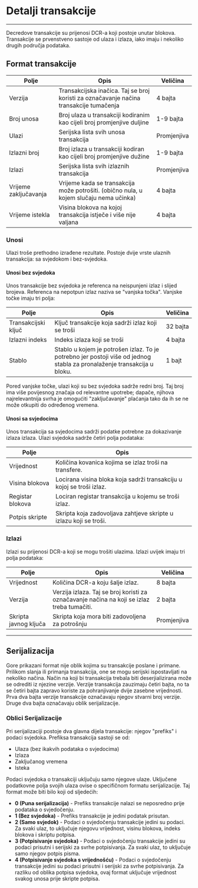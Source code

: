 # Detalji transakcije 

---

Decredove transakcije su prijenosi DCR-a koji postoje unutar blokova. Transakcije se prvenstveno sastoje od ulaza i izlaza, iako imaju i nekoliko drugih područja podataka. 


## Format transakcije

Polje        | Opis                                                                                    | Veličina
---          | ---                                                                                            | ---
Verzija      | Transakcijska inačica. Taj se broj koristi za označavanje načina transakcije tumačenja  | 4 bajta
Broj unosa  | Broj ulaza u transakciji kodiranim kao cijeli broj promjenjive duljine                   | 1-9 bajta
Ulazi       | Serijska lista svih unosa transakcija                                                | Promjenjiva
Izlazni broj | Broj izlaza u transakciji kodiran kao cijeli broj promjenjive dužine                  | 1-9 bajta
Izlazi      | Serijska lista svih izlaznih transakcija                                               | Promjenjiva
Vrijeme zaključavanja    | Vrijeme kada se transakcija može potrošiti. (obično nula, u kojem slučaju nema učinka)       | 4 bajta
Vrijeme istekla       | Visina blokova na kojoj transakcija istječe i više nije valjana                       | 4 bajta


### Unosi
Ulazi troše prethodno izrađene rezultate. Postoje dvije vrste ulaznih transakcija: sa svjedokom i bez-svjedoka.


#### Unosi bez svjedoka
Unos transakcije bez svjedoka je referenca na neispunjeni izlaz i slijed brojeva. Referenca na nepotpun izlaz naziva se "vanjska točka". Vanjske točke imaju tri polja:

Polje            | Opis                                                                                                                           | Veličina
---              | ---                                                                                                                                   | ---
Transakcijski ključ | Ključ transakcije koja sadrži izlaz koji se troši                                                                     | 32 bajta
Izlazni indeks     | Indeks izlaza koji se troši                                                                                                   | 4 bajta
Stablo             | Stablo u kojem je potrošen izlaz. To je potrebno jer postoji više od jednog stabla za pronalaženje transakcija u bloku. | 1 bajt

Pored vanjske točke, ulazi koji su bez svjedoka sadrže redni broj. Taj broj ima više povijesnog značaja od relevantne upotrebe; dapače, njihova najrelevantnija svrha je omogućiti "zaključavanje" plaćanja tako da ih se ne može otkupiti do određenog vremena.


#### Unosi sa svjedocima
Unos transakcija sa svjedocima sadrži podatke potrebne za dokazivanje izlaza izlaza. Ulazi svjedoka sadrže četiri polja podataka:

Polje            | Opis
---              | ---
Vrijednost            | Količina kovanica kojima se izlaz troši na transfere.
Visina blokova     | Locirana visina bloka koja sadrži transakciju u kojoj se troši izlaz.
Registar blokova      | Lociran registar transakcija u kojemu se troši izlaz.
Potpis skripte | Skripta koja zadovoljava zahtjeve skripte u izlazu koji se troši.


### Izlazi
Izlazi su prijenosi DCR-a koji se mogu trošiti ulazima. Izlazi uvijek imaju tri polja podataka:

Polje             | Opis                                                                                     | Veličina
---               | ---                                                                                             | ---
Vrijednost             | Količina DCR-a koju šalje izlaz.                                                     | 8 bajta
Verzija           | Verzija izlaza. Taj se broj koristi za označavanje načina na koji se izlaz treba tumačiti. | 2 bajta
Skripta javnog ključa | Skripta koja mora biti zadovoljena za potrošnju                                           | Promjenjiva

---

## Serijalizacija 
Gore prikazani format nije oblik kojima su transakcije poslane i primane. Prilikom slanja ili primanja transakcija, one se mogu serijski ispostavljati na nekoliko načina. Način na koji bi transakcija trebala biti deserjializirana može se odrediti iz njezine verzije. Verzije transakcija zauzimaju četiri bajta, no ta se četiri bajta zapravo koriste za pohranjivanje dvije zasebne vrijednosti. Prva dva bajta verzije transakcije označavaju njegov stvarni broj verzije. Druge dva bajta označavaju oblik serijalizacije.


### Oblici Serijalizacije
Pri serijalizaciji postoje dva glavna dijela transakcije: njegov "prefiks" i podaci svjedoka.
Prefiksa transakcija sastoji se od:

* Ulaza (bez ikakvih podataka o svjedocima)
* Izlaza
* Zaključanog vremena
* Isteka

Podaci svjedoka o transakciji uključuju samo njegove ulaze. Uključene podatkovne polja svojih ulaza ovise o specifičnom formatu serijalizacije. Taj format može biti bilo koji od sljedećih:

* **0 (Puna serijalizacija)** - Prefiks transakcije nalazi se neposredno prije podataka o svjedočenju.
* **1 (Bez svjedoka)** - Prefiks transakcije je jedini podatak prisutan.
* **2 (Samo svjedok)** - Podaci o svjedočenju transakcije jedini su podaci. Za svaki ulaz, to uključuje njegovu vrijednost, visinu blokova, indeks blokova i skriptu potpisa.
* **3 (Potpisivanje svjedoka)** - Podaci o svjedočenju transakcije jedini su podaci prisutni i serijski za svrhe potpisivanja. Za svaki ulaz, to uključuje samo njegov potpis pisma.
* **4 (Potpisivanje svjedoka s vrijednošću)** - Podaci o svjedočenju transakcije jedini su podaci prisutni i serijski za svrhe potpisivanja. Za razliku od oblika potpisa svjedoka, ovaj format uključuje vrijednost svakog unosa prije skripte potpisa.

